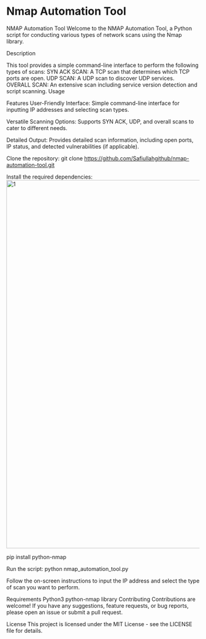# Nmap Automation Tool

NMAP Automation Tool
Welcome to the NMAP Automation Tool, a Python script for conducting various types of network scans using the Nmap library.

Description

This tool provides a simple command-line interface to perform the following types of scans:
SYN ACK SCAN: A TCP scan that determines which TCP ports are open.
UDP SCAN: A UDP scan to discover UDP services.
OVERALL SCAN: An extensive scan including service version detection and script scanning.
Usage

Features
User-Friendly Interface: 
Simple command-line interface for inputting IP addresses and selecting scan types.

Versatile Scanning Options:
Supports SYN ACK, UDP, and overall scans to cater to different needs.

Detailed Output:
Provides detailed scan information, including open ports, IP status, and detected vulnerabilities (if applicable).

Clone the repository:
git clone https://github.com/Safiullahgithub/nmap-automation-tool.git

Install the required dependencies:
<img width="960" alt="1" src="https://github.com/Safiullahgithub/Python--Automation-Cybersecurity-Project/assets/141447767/ed8b354d-bd82-48bb-b8cb-d396e6175631">

pip install python-nmap


Run the script:
python nmap_automation_tool.py


Follow the on-screen instructions to input the IP address and select the type of scan you want to perform.

Requirements
Python3 
python-nmap library
Contributing
Contributions are welcome! If you have any suggestions, feature requests, or bug reports, please open an issue or submit a pull request.

License
This project is licensed under the MIT License - see the LICENSE file for details.


